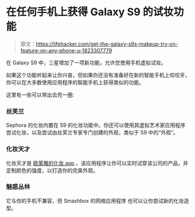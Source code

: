 # 在任何手机上获得 Galaxy S9 的试妆功能

> 原文：<https://lifehacker.com/get-the-galaxy-s9s-makeup-try-on-feature-on-any-phone-u-1823307779>

在 Galaxy S9 中，三星增加了一项新功能，允许您使用手机虚拟试妆。



如果这个功能听起来让你兴奋，但如果你还没有准备好在新的智能手机上咬咬牙，你可以在大多数使用应用程序的智能手机上获得类似的功能。

这里有一些可以带出去兜一圈:

### 丝芙兰

Sephora 的化妆内置在 S9 的化妆功能中。你还可以使用其虚拟艺术家应用程序 尝试化妆，以及尝试由丝芙兰专家专门创建的外观，类似于 S9 中的“外观”。

### 化妆天才

化妆天才是 [欧莱雅的化妆 app](https://itunes.apple.com/us/app/makeup-genius/id871897775?mt=8) 。该应用程序让你可以实时试穿该公司的产品，并定制颜色的强度，以打造你的完美外观。

### 魅惑丛林

它与你的手机不兼容，但 Smashbox 的网络应用程序 也可以让你尝试新的化妆造型。